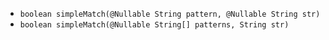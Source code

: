 
- `boolean simpleMatch(@Nullable String pattern, @Nullable String str)`
- `boolean simpleMatch(@Nullable String[] patterns, String str)`
